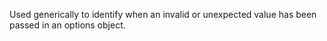 
Used generically to identify when an invalid or unexpected value has been
passed in an options object.

<a id="ERR_INVALID_PROTOCOL"></a>
